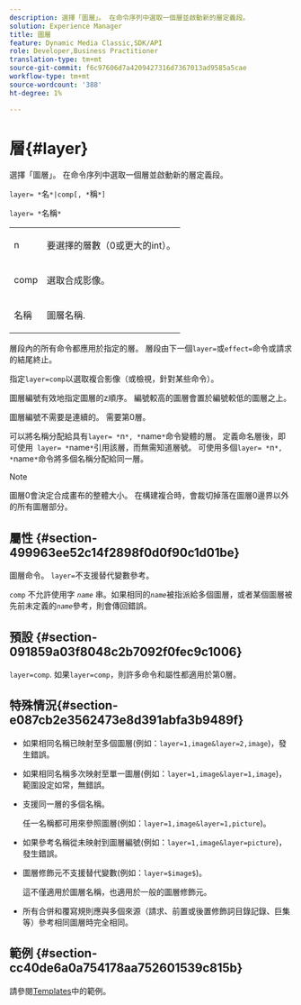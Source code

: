 ```yaml
---
description: 選擇「圖層」。 在命令序列中選取一個層並啟動新的層定義段。
solution: Experience Manager
title: 圖層
feature: Dynamic Media Classic,SDK/API
role: Developer,Business Practitioner
translation-type: tm+mt
source-git-commit: f6c97606d7a4209427316d7367013ad9585a5cae
workflow-type: tm+mt
source-wordcount: '388'
ht-degree: 1%

---
```



# 層{#layer}

選擇「圖層」。 在命令序列中選取一個層並啟動新的層定義段。

`layer= *`名`*|comp[, *`稱`*]`

`layer= *`名稱`*`

<table id="simpletable_22DE3365A6454949B0D30C6D7110476E"> 
 <tr class="strow"> 
  <td class="stentry"> <p><span class="codeph"> <span class="varname"> n</span></span> </p></td> 
  <td class="stentry"> <p>要選擇的層數（0或更大的int）。 </p></td> 
 </tr> 
 <tr class="strow"> 
  <td class="stentry"> <p><span class="codeph"> comp</span> </p></td> 
  <td class="stentry"> <p>選取合成影像。 </p></td> 
 </tr> 
 <tr class="strow"> 
  <td class="stentry"> <p><span class="codeph"> <span class="varname"> 名稱</span></span> </p></td> 
  <td class="stentry"> <p>圖層名稱. </p></td> 
 </tr> 
</table>

層段內的所有命令都應用於指定的層。 層段由下一個`layer=`或`effect=`命令或請求的結尾終止。

指定`layer=comp`以選取複合影像（或檢視，針對某些命令）。

圖層編號有效地指定圖層的z順序。 編號較高的圖層會置於編號較低的圖層之上。

圖層編號不需要是連續的。 需要第0層。

可以將名稱分配給具有`layer= *`n`*, *`name`*`命令變體的層。 定義命名層後，即可使用` layer= *`name`*`引用該層，而無需知道層號。 可使用多個`layer= *`n`*, *`name`*`命令將多個名稱分配給同一層。

>[!NOTE]
>
>圖層0會決定合成畫布的整體大小。 在構建複合時，會裁切掉落在圖層0邊界以外的所有圖層部分。

## 屬性 {#section-499963ee52c14f2898f0d0f90c1d01be}

圖層命令。 `layer=`不支援替代變數參考。

`comp` 不允許使用字 *`name`* 串。如果相同的&#x200B;*`name`*&#x200B;被指派給多個圖層，或者某個圖層被先前未定義的&#x200B;*`name`*&#x200B;參考，則會傳回錯誤。

## 預設 {#section-091859a03f8048c2b7092f0fec9c1006}

`layer=comp`. 如果`layer=comp`，則許多命令和屬性都適用於第0層。

## 特殊情況{#section-e087cb2e3562473e8d391abfa3b9489f}

* 如果相同名稱已映射至多個圖層(例如：`layer=1,image&layer=2,image`)，發生錯誤。
* 如果相同名稱多次映射至單一圖層(例如：`layer=1,image&layer=1,image`)，範圍設定如常，無錯誤。
* 支援同一層的多個名稱。

   任一名稱都可用來參照圖層(例如：`layer=1,image&layer=1,picture`)。
* 如果參考名稱從未映射到圖層編號(例如：`layer=1,image&layer=picture`)，發生錯誤。
* 圖層修飾元不支援替代變數(例如：`layer=$image$`)。

   這不僅適用於圖層名稱，也適用於一般的圖層修飾元。

* 所有合併和覆寫規則應與多個來源（請求、前置或後置修飾詞目錄記錄、巨集等）參考相同圖層時完全相同。

## 範例 {#section-cc40de6a0a754178aa752601539c815b}

請參閱[Templates](../../../../../is-api/http-ref/image-serving-api-ref/c-http-protocol-reference/c-templates/c-templates.md#concept-3cd2d2adae0e41b2979b9640244d4d3e)中的範例。
